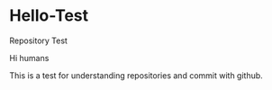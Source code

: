 # Hello-Test
Repository Test

Hi humans

This is a test for understanding repositories and commit with github. 
